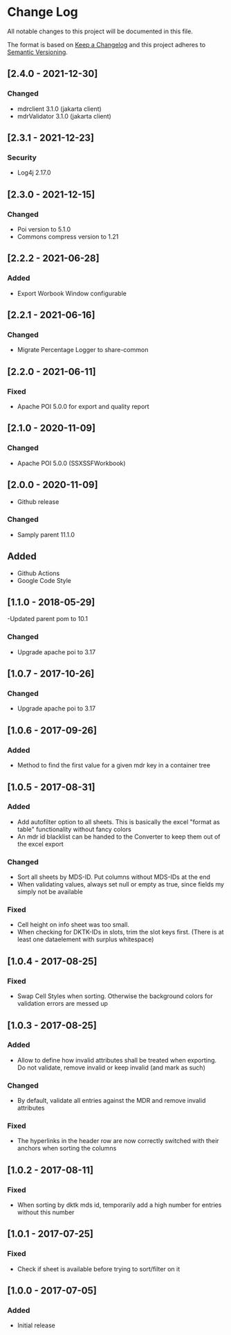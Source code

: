 # Change Log
All notable changes to this project will be documented in this file.

The format is based on [Keep a Changelog](http://keepachangelog.com/)
and this project adheres to [Semantic Versioning](http://semver.org/).

## [2.4.0 - 2021-12-30]
### Changed
- mdrclient 3.1.0 (jakarta client)
- mdrValidator 3.1.0 (jakarta client)

## [2.3.1 - 2021-12-23]
### Security
- Log4j 2.17.0

## [2.3.0 - 2021-12-15]
### Changed
- Poi version to 5.1.0
- Commons compress version to 1.21

## [2.2.2 - 2021-06-28]
### Added
- Export Worbook Window configurable


## [2.2.1 - 2021-06-16]
### Changed
- Migrate Percentage Logger to share-common

## [2.2.0 - 2021-06-11]
### Fixed
- Apache POI 5.0.0 for export and quality report

## [2.1.0 - 2020-11-09]
### Changed
- Apache POI 5.0.0 (SSXSSFWorkbook)

## [2.0.0 - 2020-11-09]
- Github release
### Changed
- Samply parent 11.1.0
## Added
- Github Actions
- Google Code Style

## [1.1.0 - 2018-05-29]
-Updated parent pom to 10.1
### Changed
- Upgrade apache poi to 3.17
## [1.0.7 - 2017-10-26]
### Changed
- Upgrade apache poi to 3.17

## [1.0.6 - 2017-09-26]
### Added
- Method to find the first value for a given mdr key in a container tree

## [1.0.5 - 2017-08-31]
### Added
- Add autofilter option to all sheets. This is basically the excel "format as table" functionality without fancy colors
- An mdr id blacklist can be handed to the Converter to keep them out of the excel export

### Changed
- Sort all sheets by MDS-ID. Put columns without MDS-IDs at the end
- When validating values, always set null or empty as true, since fields my simply not be available

### Fixed
- Cell height on info sheet was too small.
- When checking for DKTK-IDs in slots, trim the slot keys first. (There is at least one dataelement with surplus whitespace)

## [1.0.4 - 2017-08-25]
### Fixed
- Swap Cell Styles when sorting. Otherwise the background colors for validation errors are messed up

## [1.0.3 - 2017-08-25]
### Added
- Allow to define how invalid attributes shall be treated when exporting. Do not validate, remove invalid
or keep invalid (and mark as such)

### Changed
- By default, validate all entries against the MDR and remove invalid attributes

### Fixed
- The hyperlinks in the header row are now correctly switched with their anchors when sorting the columns

## [1.0.2 - 2017-08-11]
### Fixed
- When sorting by dktk mds id, temporarily add a high number for entries without this number


## [1.0.1 - 2017-07-25]
### Fixed
- Check if sheet is available before trying to sort/filter on it


## [1.0.0 - 2017-07-05]
### Added
- Initial release
